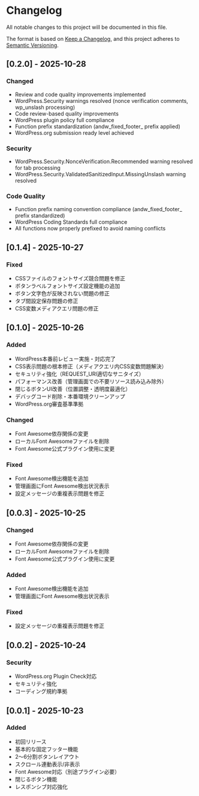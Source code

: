# Changelog

All notable changes to this project will be documented in this file.

The format is based on [Keep a Changelog](https://keepachangelog.com/en/1.0.0/),
and this project adheres to [Semantic Versioning](https://semver.org/spec/v2.0.0.html).

## [0.2.0] - 2025-10-28

### Changed
- Review and code quality improvements implemented
- WordPress.Security warnings resolved (nonce verification comments, wp_unslash processing)
- Code review-based quality improvements
- WordPress plugin policy full compliance
- Function prefix standardization (andw_fixed_footer_ prefix applied)
- WordPress.org submission ready level achieved

### Security
- WordPress.Security.NonceVerification.Recommended warning resolved for tab processing
- WordPress.Security.ValidatedSanitizedInput.MissingUnslash warning resolved

### Code Quality
- Function prefix naming convention compliance (andw_fixed_footer_ prefix standardized)
- WordPress Coding Standards full compliance
- All functions now properly prefixed to avoid naming conflicts

## [0.1.4] - 2025-10-27

### Fixed
- CSSファイルのフォントサイズ競合問題を修正
- ボタンラベルフォントサイズ設定機能の追加
- ボタン文字色が反映されない問題の修正
- タブ間設定保存問題の修正
- CSS変数メディアクエリ問題の修正

## [0.1.0] - 2025-10-26

### Added
- WordPress本番前レビュー実施・対応完了
- CSS表示問題の根本修正（メディアクエリ内CSS変数問題解決）
- セキュリティ強化（REQUEST_URI適切なサニタイズ）
- パフォーマンス改善（管理画面での不要リソース読み込み除外）
- 閉じるボタンUI改善（位置調整・透明度最適化）
- デバッグコード削除・本番環境クリーンアップ
- WordPress.org審査基準準拠

### Changed
- Font Awesome依存関係の変更
- ローカルFont Awesomeファイルを削除
- Font Awesome公式プラグイン使用に変更

### Fixed
- Font Awesome検出機能を追加
- 管理画面にFont Awesome検出状況表示
- 設定メッセージの重複表示問題を修正

## [0.0.3] - 2025-10-25

### Changed
- Font Awesome依存関係の変更
- ローカルFont Awesomeファイルを削除
- Font Awesome公式プラグイン使用に変更

### Added
- Font Awesome検出機能を追加
- 管理画面にFont Awesome検出状況表示

### Fixed
- 設定メッセージの重複表示問題を修正

## [0.0.2] - 2025-10-24

### Security
- WordPress.org Plugin Check対応
- セキュリティ強化
- コーディング規約準拠

## [0.0.1] - 2025-10-23

### Added
- 初回リリース
- 基本的な固定フッター機能
- 2〜6分割ボタンレイアウト
- スクロール連動表示/非表示
- Font Awesome対応（別途プラグイン必要）
- 閉じるボタン機能
- レスポンシブ対応強化